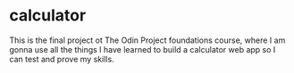 # calculator
This is the final project ot The Odin Project foundations course, where I am gonna use all the things I have learned to build a calculator web app so I can test and prove my skills.